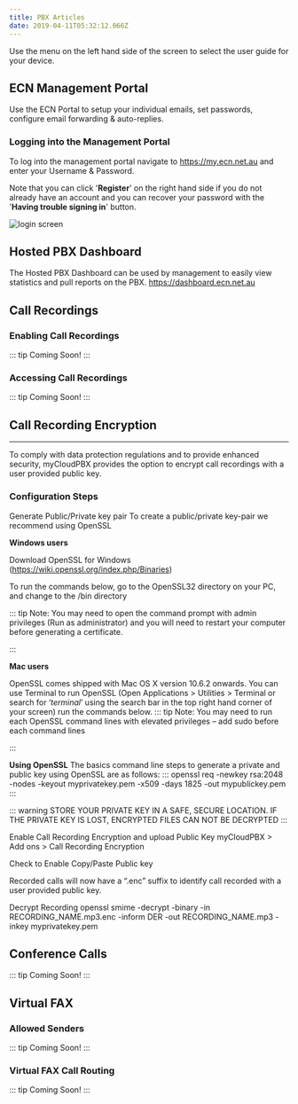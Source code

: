 ```yaml
---
title: PBX Articles
date: 2019-04-11T05:32:12.066Z
---
```

Use the menu on the left hand side of the screen to select the user guide for your device.

## ECN Management Portal

Use the ECN Portal to setup your individual emails, set passwords, configure email forwarding & auto-replies.

### Logging into the Management Portal

To log into the management portal navigate to <https://my.ecn.net.au> and enter your Username & Password.

Note that you can click '**Register**' on the right hand side if you do not already have an account and you can recover your password with the '**Having trouble signing in**' button.

![login screen](/images/screen-shot-2019-04-15-at-2.49.17-pm.png)

## Hosted PBX Dashboard

The Hosted PBX Dashboard can be used by management to easily view statistics and pull reports on the PBX.
<https://dashboard.ecn.net.au>
## Call Recordings

### Enabling Call Recordings
::: tip 
Coming Soon! 
:::
### Accessing Call Recordings
::: tip 
Coming Soon! 
:::
## Call Recording Encryption
- - -

To comply with data protection regulations and to provide enhanced security, myCloudPBX provides the option to encrypt call recordings with a user provided public key.

### Configuration Steps
Generate Public/Private key pair
To create a public/private key-pair we recommend using OpenSSL

**Windows users**

Download OpenSSL for Windows (<https://wiki.openssl.org/index.php/Binaries>)

To run the commands below, go to the OpenSSL32 directory on your PC, and change to the /bin directory

::: tip Note: You may need to open the command prompt with admin privileges (Run as administrator) and you will need to restart your computer before generating a certificate.

:::

**Mac users**

OpenSSL comes shipped with Mac OS X version 10.6.2 onwards. 
You can use Terminal to run OpenSSL (Open Applications > Utilities > Terminal or search for ‘_terminal_’ using the search bar in the top right hand corner of your screen) run the commands below.
::: tip Note: You may need to run each OpenSSL command lines with elevated privileges – add sudo before each command lines

:::

**Using OpenSSL**
The basics command line steps to generate a private and public key using OpenSSL are as follows:
:::
 openssl req -newkey rsa:2048 -nodes -keyout myprivatekey.pem -x509 -days 1825 -out mypublickey.pem
:::

::: warning 
STORE YOUR PRIVATE KEY IN A SAFE, SECURE LOCATION. IF THE PRIVATE KEY IS LOST, ENCRYPTED FILES CAN NOT BE DECRYPTED
:::

 

Enable Call Recording Encryption and upload Public Key
myCloudPBX > Add ons > Call Recording Encryption

Check to Enable
Copy/Paste Public key

Recorded calls will now have a “.enc” suffix to identify call recorded with a user provided public key.

 

Decrypt Recording
openssl smime -decrypt -binary -in RECORDING_NAME.mp3.enc -inform DER -out RECORDING_NAME.mp3 -inkey myprivatekey.pem

## Conference Calls

::: tip 
Coming Soon! 
:::
## Virtual FAX
### Allowed Senders
::: tip 
Coming Soon! 
:::
### Virtual FAX Call Routing
::: tip 
Coming Soon! 
:::
